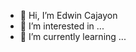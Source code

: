 - 👋 Hi, I’m Edwin Cajayon
- 👀 I’m interested in ...
- 🌱 I’m currently learning ...

<!---
edwin-cajayon/edwin-cajayon is a ✨ special ✨ repository because its `README.md` (this file) appears on your GitHub profile.
You can click the Preview link to take a look at your changes.
--->
